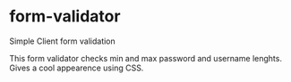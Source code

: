 # form-validator
Simple Client form validation

This form validator checks min and max password and username lenghts.
Gives a cool appearence using CSS.
